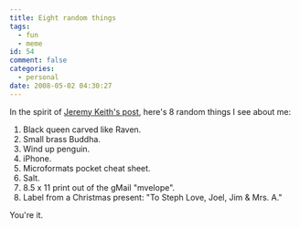 ```yaml
---
title: Eight random things
tags:
  - fun
  - meme
id: 54
comment: false
categories:
  - personal
date: 2008-05-02 04:30:27
---
```


In the spirit of [Jeremy Keith's post](http://adactio.com/journal/1449), here's 8 random things I see about me:

1.  Black queen carved like Raven.
2.  Small brass Buddha.
3.  Wind up penguin.
4.  iPhone.
5.  Microformats pocket cheat sheet.
6.  Salt.
7.  8.5 x 11 print out of the gMail "mvelope".
8.  Label from a Christmas present: "To Steph Love, Joel, Jim & Mrs. A."

You're it.